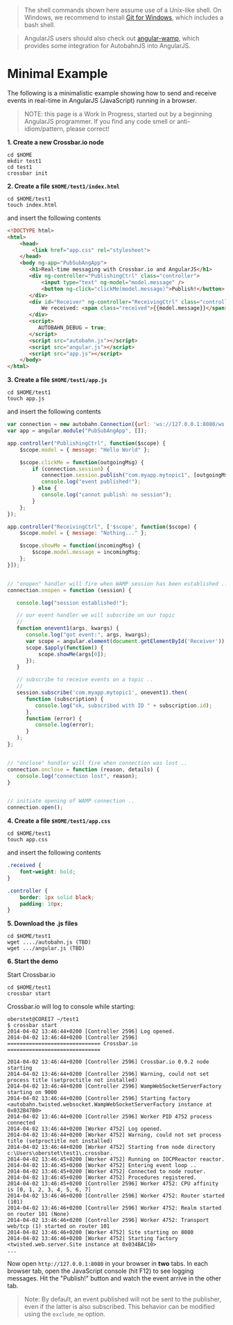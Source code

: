 > The shell commands shown here assume use of a Unix-like shell. On Windows, we recommend to install [Git for Windows](http://msysgit.github.io/), which includes a bash shell.

> AngularJS users should also check out [angular-wamp](https://github.com/voryx/angular-wamp), which provides some integration for AutobahnJS into AngularJS.

# Minimal Example

The following is a minimalistic example showing how to send and receive events in real-time in AngularJS (JavaScript) running in a browser.

> NOTE: this page is a Work In Progress, started out by a beginning AngularJS programmer. If you find any code smell or anti-idiom/pattern, please correct!

**1. Create a new Crossbar.io node**

```console
cd $HOME
mkdir test1
cd test1
crossbar init
```

**2. Create a file `$HOME/test1/index.html`**

```console
cd $HOME/test1
touch index.html
```

and insert the following contents

```html
<!DOCTYPE html>
<html>
    <head>
        <link href="app.css" rel="stylesheet">
    </head>
    <body ng-app="PubSubAngApp">
       <h1>Real-time messaging with Crossbar.io and AngularJS</h1>
       <div ng-controller="PublishingCtrl" class="controller">
           <input type="text" ng-model="model.message" />
           <button ng-click="clickMe(model.message)">Publish!</button>
       </div>
       <div id="Receiver" ng-controller="ReceivingCtrl" class="controller">
           We received: <span class="received">{{model.message}}</span>
       </div>
       <script>
          AUTOBAHN_DEBUG = true;
       </script>
       <script src="autobahn.js"></script>
       <script src="angular.js"></script>
       <script src="app.js"></script>
    </body>
</html>
```

**3. Create a file `$HOME/test1/app.js`**

```console
cd $HOME/test1
touch app.js
```

and insert the following contents

```js
var connection = new autobahn.Connection({url: 'ws://127.0.0.1:8080/ws', realm: 'realm1'});
var app = angular.module("PubSubAngApp", []);

app.controller("PublishingCtrl", function($scope) {
    $scope.model = { message: "Hello World" };

    $scope.clickMe = function(outgoingMsg) {
        if (connection.session) {
           connection.session.publish("com.myapp.mytopic1", [outgoingMsg]);
           console.log("event published!");
        } else {
           console.log("cannot publish: no session");
        }
    };
});

app.controller("ReceivingCtrl", ['$scope', function($scope) {
    $scope.model = { message: "Nothing..." };

    $scope.showMe = function(incomingMsg) {
        $scope.model.message = incomingMsg;
    };
}]);


// "onopen" handler will fire when WAMP session has been established ..
connection.onopen = function (session) {

   console.log("session established!");

   // our event handler we will subscribe on our topic
   //
   function onevent1(args, kwargs) {
      console.log("got event:", args, kwargs);
      var scope = angular.element(document.getElementById('Receiver')).scope();
      scope.$apply(function() {
          scope.showMe(args[0]);
      });
   }

   // subscribe to receive events on a topic ..
   //
   session.subscribe('com.myapp.mytopic1', onevent1).then(
      function (subscription) {
         console.log("ok, subscribed with ID " + subscription.id);
      },
      function (error) {
         console.log(error);
      }
   ); 
};


// "onclose" handler will fire when connection was lost ..
connection.onclose = function (reason, details) {
   console.log("connection lost", reason);
}


// initiate opening of WAMP connection ..
connection.open();
```

**4. Create a file `$HOME/test1/app.css`**

```console
cd $HOME/test1
touch app.css
```

and insert the following contents

```css
.received {
    font-weight: bold;
}

.controller {
    border: 1px solid black;
    padding: 10px;
}
```

**5. Download the .js files**

```console
cd $HOME/test1
wget ..../autobahn.js (TBD)
wget .../angular.js (TBD)
```

**6. Start the demo**

Start Crossbar.io

```console
cd $HOME/test1
crossbar start
```

Crossbar.io will log to console while starting:

```console
oberstet@COREI7 ~/test1
$ crossbar start
2014-04-02 13:46:44+0200 [Controller 2596] Log opened.
2014-04-02 13:46:44+0200 [Controller 2596] ============================== Crossbar.io ==============================

2014-04-02 13:46:44+0200 [Controller 2596] Crossbar.io 0.9.2 node starting
2014-04-02 13:46:44+0200 [Controller 2596] Warning, could not set process title (setproctitle not installed)
2014-04-02 13:46:44+0200 [Controller 2596] WampWebSocketServerFactory starting on 9000
2014-04-02 13:46:44+0200 [Controller 2596] Starting factory <autobahn.twisted.websocket.WampWebSocketServerFactory instance at 0x032B47B0>
2014-04-02 13:46:44+0200 [Controller 2596] Worker PID 4752 process connected
2014-04-02 13:46:44+0200 [Worker 4752] Log opened.
2014-04-02 13:46:44+0200 [Worker 4752] Warning, could not set process title (setproctitle not installed)
2014-04-02 13:46:44+0200 [Worker 4752] Starting from node directory c:\Users\oberstet\test1\.crossbar.
2014-04-02 13:46:45+0200 [Worker 4752] Running on IOCPReactor reactor.
2014-04-02 13:46:45+0200 [Worker 4752] Entering event loop ..
2014-04-02 13:46:45+0200 [Worker 4752] Connected to node router.
2014-04-02 13:46:45+0200 [Worker 4752] Procedures registered.
2014-04-02 13:46:45+0200 [Controller 2596] Worker 4752: CPU affinity is [0, 1, 2, 3, 4, 5, 6, 7]
2014-04-02 13:46:46+0200 [Controller 2596] Worker 4752: Router started (101)
2014-04-02 13:46:46+0200 [Controller 2596] Worker 4752: Realm started on router 101 (None)
2014-04-02 13:46:46+0200 [Controller 2596] Worker 4752: Transport web/tcp (1) started on router 101
2014-04-02 13:46:46+0200 [Worker 4752] Site starting on 8080
2014-04-02 13:46:46+0200 [Worker 4752] Starting factory <twisted.web.server.Site instance at 0x034BAC10>
...
```

Now open `http://127.0.0.1:8080` in your browser in **two** tabs. In each browser tab, open the JavaScript console (hit F12) to see logging messages. Hit the "Publish!" button and watch the event arrive in the other tab.



> Note: By default, an event published will not be sent to the publisher, even if the latter is also subscribed. This behavior can be modified using the `exclude_me` option.